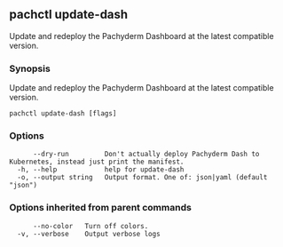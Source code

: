 ## pachctl update-dash

Update and redeploy the Pachyderm Dashboard at the latest compatible version.

### Synopsis

Update and redeploy the Pachyderm Dashboard at the latest compatible version.

```
pachctl update-dash [flags]
```

### Options

```
      --dry-run         Don't actually deploy Pachyderm Dash to Kubernetes, instead just print the manifest.
  -h, --help            help for update-dash
  -o, --output string   Output format. One of: json|yaml (default "json")
```

### Options inherited from parent commands

```
      --no-color   Turn off colors.
  -v, --verbose    Output verbose logs
```
